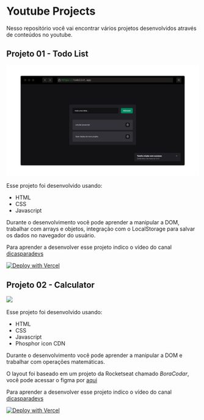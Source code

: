 # Youtube Projects

Nesso repositório você vai encontrar vários projetos desenvolvidos através de conteúdos no youtube.

## Projeto 01 - Todo List

<img src="./.github/assets/screenshots/screenshot-todolist.png" />

Esse projeto foi desenvolvido usando:

- HTML
- CSS
- Javascript

Durante o desenvolvimento você pode aprender a manipular a DOM, trabalhar com arrays e objetos, integração com o LocalStorage para salvar os dados no navegador do usuário.

Para aprender a desenvolver esse projeto indico o vídeo do canal [dicasparadevs](https://www.youtube.com/watch?v=0bNeKAzVvlE)

[![Deploy with Vercel](https://vercel.com/button)](https://youtube-projects-todo-list.vercel.app)

## Projeto 02 - Calculator

<img src="blob:https://vercel.com/c8943b66-59ec-429d-86fb-f3f2bbed730d" />

Esse projeto foi desenvolvido usando:

- HTML
- CSS
- Javascript
- Phosphor icon CDN

Durante o desenvolvimento você pode aprender a manipular a DOM e trabalhar com operações matemáticas.

O layout foi baseado em um projeto da Rocketseat chamado _BoraCodar_, você pode acessar o figma por [aqui](<https://www.figma.com/file/S04oYiyzJ5vdRatS5VTaMc/%23boraCodar---Desafio-5-(Community)?node-id=0%3A1&t=Ti9Z97EZl6dUx6qd-1>)

Para aprender a desenvolver esse projeto indico o vídeo do canal [dicasparadevs](https://youtu.be/93wPYo1pjic)

[![Deploy with Vercel](https://vercel.com/button)](https://youtube-projects-calculator.vercel.app/)
